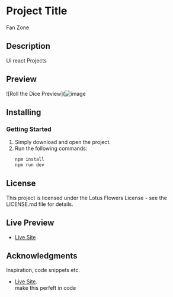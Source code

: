 # Project Title
Fan Zone

## Description
Ui react Projects 

## Preview
![Roll the Dice Preview](![image](https://github.com/user-attachments/assets/b6ce6e05-6fa8-4e93-b53a-a4363ac3b416)


## Installing
### Getting Started
1. Simply download and open the project.
2. Run the following commands:
   ```bash
   npm install
   npm run dev

## License

This project is licensed under the Lotus Flowers License - see the LICENSE.md file for details.


## Live Preview
* [Live Site](https://basic-react-prj-1.netlify.app/)

## Acknowledgments

Inspiration, code snippets etc.
* [Live Site](https://basic-react-prj-1.netlify.app/).  
   make this perfeft in code
